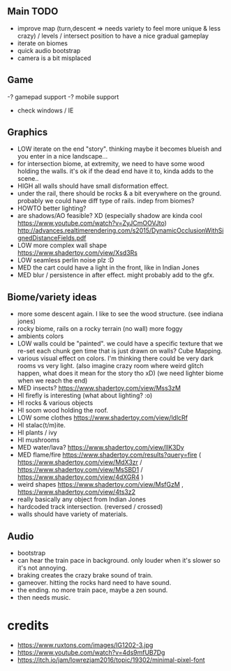 ## Main TODO
- improve map (turn,descent => needs variety to feel more unique & less crazy) / levels / intersect position to have a nice gradual gameplay
- iterate on biomes
- quick audio bootstrap
- camera is a bit misplaced

## Game
-? gamepad support
-? mobile support
- check windows / IE

## Graphics
- LOW iterate on the end "story". thinking maybe it becomes blueish and you enter in a nice landscape...
- for intersection biome, at extremity, we need to have some wood holding the walls. it's ok if the dead end have it to, kinda adds to the scene..
- HIGH all walls should have small disformation effect.
- under the rail, there should be rocks & a bit everywhere on the ground. probably we could have diff type of rails. indep from biomes?
- HOWTO better lighting?
- are shadows/AO feasible? XD (especially shadow are kinda cool https://www.youtube.com/watch?v=ZyJCmOOVJto) http://advances.realtimerendering.com/s2015/DynamicOcclusionWithSignedDistanceFields.pdf
- LOW more complex wall shape https://www.shadertoy.com/view/Xsd3Rs
- LOW seamless perlin noise plz :D
- MED the cart could have a light in the front, like in Indian Jones
- MED blur / persistence in after effect. might probably add to the gfx.

## Biome/variety ideas

- more some descent again. I like to see the wood structure. (see indiana jones)
- rocky biome, rails on a rocky terrain (no wall) more foggy
- ambients colors
- LOW walls could be "painted". we could have a specific texture that we re-set each chunk gen time that is just drawn on walls? Cube Mapping.
- various visual effect on colors. I'm thinking there could be very dark rooms vs very light. (also imagine crazy room where weird glitch happen, what does it mean for the story tho xD) (we need lighter biome when we reach the end)
- MED insects? https://www.shadertoy.com/view/Mss3zM
- HI firefly is interesting (what about lighting? :o)
- HI rocks & various objects
- HI soom wood holding the roof.
- LOW some clothes https://www.shadertoy.com/view/ldlcRf
- HI stalac(t/m)ite.
- HI plants / ivy
- HI mushrooms
- MED water/lava? https://www.shadertoy.com/view/llK3Dy
- MED flame/fire https://www.shadertoy.com/results?query=fire ( https://www.shadertoy.com/view/MdX3zr / https://www.shadertoy.com/view/MsSBD1 / https://www.shadertoy.com/view/4dXGR4 )
- weird shapes https://www.shadertoy.com/view/MsfGzM , https://www.shadertoy.com/view/4ts3z2
- really basically any object from Indian Jones
- hardcoded track intersection. (reversed / crossed)
- walls should have variety of materials.

## Audio

- bootstrap
- can hear the train pace in background. only louder when it's slower so it's not annoying.
- braking creates the crazy brake sound of train.
- gameover. hitting the rocks hard need to have sound.
- the ending. no more train pace, maybe a zen sound.
- then needs music.

# credits

- https://www.ruxtons.com/images/IG1202-3.jpg
- https://www.youtube.com/watch?v=4ds9mfUB7Dg
- https://itch.io/jam/lowrezjam2016/topic/19302/minimal-pixel-font
